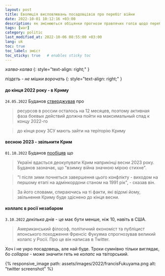 ```yaml
---
layout: post
title: Еволюція висловлювань посадовцівів про перебіг війни
date: 2022-10-01 10:12:16 +03:00
description: як змінюються обіцянки прогнози правлячих голів щодо перебігу війни
tags: [war]
category: politic
last_modified_at: 2022-10-06 08:55:00 +03:00
lang: uk
toc: true
toc_label: зміст
toc_sticky: true   # enables sticky toc
---
```


_халва-халва_
{: style="text-align: right;" }

_піздєть - не мішки ворочать_
{: style="text-align: right;" }

#### до кінця 2022 року - в Криму

`24.05.2022` Буданов [стверджував](https://www.5.ua/ru/polytyka/do-kontsa-2022-hoda-voennie-vsu-dolzhni-zaity-na-terrytoryiu-krima-rukovodytel-hur-budanov-278020.html) про 
> ресурсов в россии осталось на 12 месяцев, поэтому активная фаза боевых действий должна пойти на максимальный спад к концу 2022-го

> до кінця року ЗСУ мають зайти на теріторію Криму

#### весною 2023 - звільнити Крим

`01.10.2022` Буданов [пообіцяв](https://www.unian.ua/war/budanov-rozpoviv-koli-i-yak-ukrajina-poverne-okupovaniy-krim-11996409.html) що 
> Україні вдасться деокупувати Крим наприкінці весни 2023 року.
> Буданов зазначає, що "взимку війна значною мірою стихне".

> "І після зими почнеться завершення цього конфлікту - виходом на першому етапі на адмінкордони станом на 1991 рік", - сказав він.

> За його словами, спираючись на ті факти, які відомі йому, звільнення Криму буде здіснено до кінця весни. 

#### коллапс в росії незабаром
`3.10.2022` _декілька днів_ - це має бути менше, ніж 10, навіть в США.

> Американський філософ, політичний економіст та публіцист японського походження Френсіс Фукуяма спрогнозував великий колапс у Росії. Про це він написав в Twitter.

Хоч і не укро посадовець, але най буде.
Трохи сумнівно тільки виглядає, бо _collapse_ - може значити геть не _колапс_ на твіторський.

{% responsive_image path: assets/images/2022/francisFukuyama.png alt: "twitter screenshot" %}